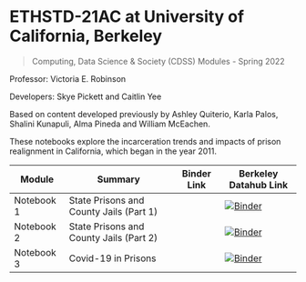 # ETHSTD-21AC at University of California, Berkeley
> Computing, Data Science & Society (CDSS) Modules - Spring 2022 

Professor: Victoria E. Robinson

Developers: Skye Pickett and Caitlin Yee

Based on content developed previously by Ashley Quiterio, Karla Palos, Shalini Kunapuli, Alma Pineda and William McEachen.

These notebooks explore the incarceration trends and impacts of prison realignment in California, which began in the year 2011.

| Module | Summary                                                               | Binder Link          |Berkeley Datahub Link          |
|----------|-----------------------------------------------------------------------|------------------------|------------------------|
| Notebook 1    | State Prisons and County Jails (Part 1)              | [](https://mybinder.org/v2/gh/ds-modules/ESPM-163ac/master?filepath=Lab1%2FLab1_Intro_to_Jupyter.ipynb) | [![Binder](https://img.shields.io/badge/Launch-UCB%20Datahub-blue.svg)](https://datahub.berkeley.edu/hub/user-redirect/git-pull?repo=https%3A%2F%2Fgithub.com%2Fds-modules%2FETHSTD-21AC-SP22&urlpath=tree%2FETHSTD-21AC-SP22%2FLecture_1.ipynb&branch=main) |
| Notebook 2  | State Prisons and County Jails (Part 2)            |  [](https://mybinder.org/v2/gh/ds-modules/ESPM-163ac/master?filepath=Lecture%2FLecture_Notebook.ipynb)  | [![Binder](https://img.shields.io/badge/Launch-UCB%20Datahub-blue.svg)]()|
| Notebook 3    | Covid-19 in Prisons                                 | [](https://mybinder.org/v2/gh/ds-modules/ESPM-163ac/master?filepath=Lab2%2FLab2.ipynb) |[![Binder](https://img.shields.io/badge/Launch-UCB%20Datahub-blue.svg)]()  |
